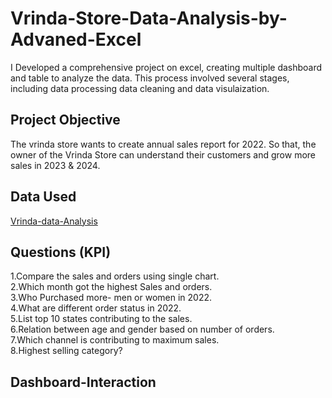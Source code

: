 # Vrinda-Store-Data-Analysis-by-Advaned-Excel
I Developed a comprehensive project on excel, creating multiple dashboard and table to analyze the data. This process involved several stages, including data processing data cleaning and data visulaization.
## Project Objective 
The vrinda store wants to create annual sales report for 2022. So that, the owner of the Vrinda Store can understand their customers and grow more sales in 2023 & 2024.
## Data Used
<a href=https://github.com/monty-coder/Vrinda-Store-Data-Analysis-by-Advaned-Excel/blob/main/Vrinda%20Store%20Data%20Analysis.xlsx>Vrinda-data-Analysis</a>
## Questions (KPI)
1.Compare the sales and orders using single chart.</br>
2.Which month got the highest Sales and orders.</br>
3.Who Purchased more- men or women in 2022.</br>
4.What are different order status in 2022.</br>
5.List top 10 states contributing to the sales.</br>
6.Relation between age and gender based on number of orders.</br>
7.Which channel is contributing to maximum sales.</br>
8.Highest selling category?</br>
## Dashboard-Interaction




